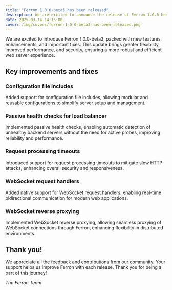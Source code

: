 ```yaml
---
title: "Ferron 1.0.0-beta3 has been released"
description: We are excited to announce the release of Ferron 1.0.0-beta3. This release brings several new features, improvements, and fixes.
date: 2025-03-14 14:15:00
cover: /img/covers/ferron-1-0-0-beta3-has-been-released.png
---
```


We are excited to introduce Ferron 1.0.0-beta3, packed with new features, enhancements, and important fixes. This update brings greater flexibility, improved performance, and security, ensuring a more robust and efficient web server experience.

## Key improvements and fixes

### Configuration file includes

Added support for configuration file includes, allowing modular and reusable configurations to simplify server setup and management.

### Passive health checks for load balancer

Implemented passive health checks, enabling automatic detection of unhealthy backend servers without the need for active probes, improving reliability and performance.

### Request processing timeouts

Introduced support for request processing timeouts to mitigate slow HTTP attacks, enhancing overall security and responsiveness.

### WebSocket request handlers

Added native support for WebSocket request handlers, enabling real-time bidirectional communication for modern web applications.

### WebSocket reverse proxying

Implemented WebSocket reverse proxying, allowing seamless proxying of WebSocket connections through Ferron, enhancing flexibility in distributed environments.

## Thank you!

We appreciate all the feedback and contributions from our community. Your support helps us improve Ferron with each release. Thank you for being a part of this journey!

_The Ferron Team_
